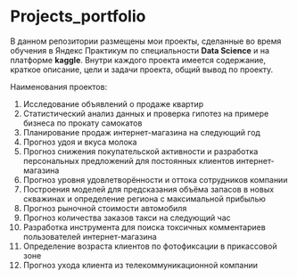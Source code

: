 # Projects_portfolio
В данном репозитории размещены мои проекты, сделанные во время обучения в Яндекс Практикум по специальности **Data Science** и на платформе **kaggle**.
Внутри каждого проекта имеется содержание, краткое описание, цели и задачи проекта, общий вывод по проекту. 

Наименования проектов:
1. Исследование объявлений о продаже квартир
2. Статистический анализ данных и проверка гипотез на примере бизнеса по прокату самокатов
3. Планирование продаж интернет-магазина на следующий год
4. Прогноз удоя и вкуса молока
5. Прогноз снижения покупательской активности и разработка персональных предложений для постоянных клиентов интернет-магазина
6. Прогноз уровня удовлетворённости и оттока сотрудников компании
7. Построения моделей для предсказания объёма запасов в новых скважинах и определение региона с максимальной прибылью
8. Прогноз рыночной стоимости автомобиля
9. Прогноз количества заказов такси на следующий час
10. Разработка инструмента для поиска токсичных комментариев пользователей интернет-магазина
11. Определение возраста клиентов по фотофиксации в прикассовой зоне
12. Прогноз ухода клиента из телекоммуникационной компании
